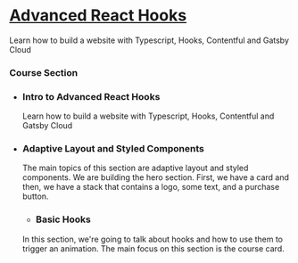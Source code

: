 # [Advanced React Hooks](https://designcode.io/advanced-react-hooks)

<!-- ## Learn how to build a website with Typescript, Hooks, Contentful and Gatsby Cloud -->
<p>Learn how to build a website with Typescript, Hooks, Contentful and Gatsby Cloud</p>

### Course Section

- ### Intro to Advanced React Hooks <br>

  Learn how to build a website with Typescript, Hooks, Contentful and Gatsby Cloud

- ### Adaptive Layout and Styled Components <br>

  The main topics of this section are adaptive layout and styled components. We are building the hero section. First, we have a card and then, we have a stack that contains a logo, some text, and a purchase button.

  - ### Basic Hooks <br>

  In this section, we're going to talk about hooks and how to use them to trigger an animation. The main focus on this section is the course card.
